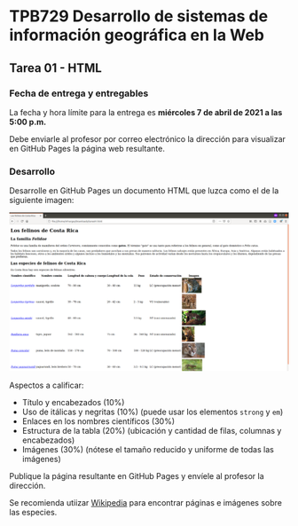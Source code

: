 # TPB729 Desarrollo de sistemas de información geográfica en la Web
## Tarea 01 - HTML

### Fecha de entrega y entregables
La fecha y hora límite para la entrega es **miércoles 7 de abril de 2021 a las 5:00 p.m.**

Debe enviarle al profesor por correo electrónico la dirección para visualizar en GitHub Pages la página web resultante.

### Desarrollo
Desarrolle en GitHub Pages un documento HTML que luzca como el de la siguiente imagen:

<img src="img/tarea01.png">

Aspectos a calificar:

- Título y encabezados (10%)
- Uso de itálicas y negritas (10%) (puede usar los elementos ```strong``` y ```em```)
- Enlaces en los nombres científicos (30%)
- Estructura de la tabla (20%) (ubicación y cantidad de filas, columnas y encabezados)
- Imágenes (30%) (nótese el tamaño reducido y uniforme de todas las imágenes)

Publique la página resultante en GitHub Pages y envíele al profesor la dirección.

Se recomienda utiizar [Wikipedia](https://es.wikipedia.org/) para encontrar páginas e imágenes sobre las especies.
